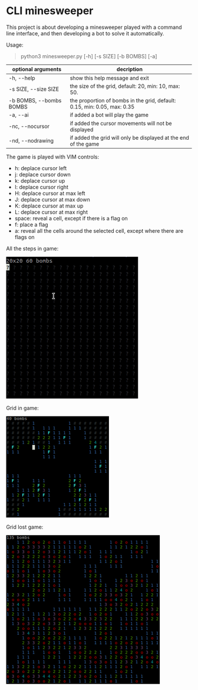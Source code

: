 # CLI minesweeper

This project is about developing a minesweeper played with a command line interface, and then developing a bot to solve it automatically.

Usage:
> python3 minesweeper.py [-h] [-s SIZE] [-b BOMBS] [-a]

optional arguments | decription
--- | ---
-h, --help              | show this help message and exit
-s SIZE, --size SIZE    | the size of the grid, default: 20, min: 10, max: 50.
-b BOMBS, --bombs BOMBS | the proportion of bombs in the grid, default: 0.15, min: 0.05, max: 0.35
-a, --ai | if added a bot will play the game
-nc, --nocursor | if added the cursor movements will not be displayed
-nd, --nodrawing | if added the grid will only be displayed at the end of the game

The game is played with VIM controls:
* h: deplace cursor left
* j: deplace cursor down
* k: deplace cursor up
* l: deplace cursor right
* H: deplace cursor at max left
* J: deplace cursor at max down
* K: deplace cursor at max up
* L: deplace cursor at max right
* space: reveal a cell, except if there is a flag on
* f: place a flag
* a: reveal all the cells around the selected cell, except where there are flags on

All the steps in game:

![game 20 by 20](20_20.gif "Game 20 by 20")

Grid in game:

![grid 20 by 20](20_20.png "Grid 20 by 20")

Grid lost game:

![grid 30 by 30](30_30.png "Grid 30 by 30")
